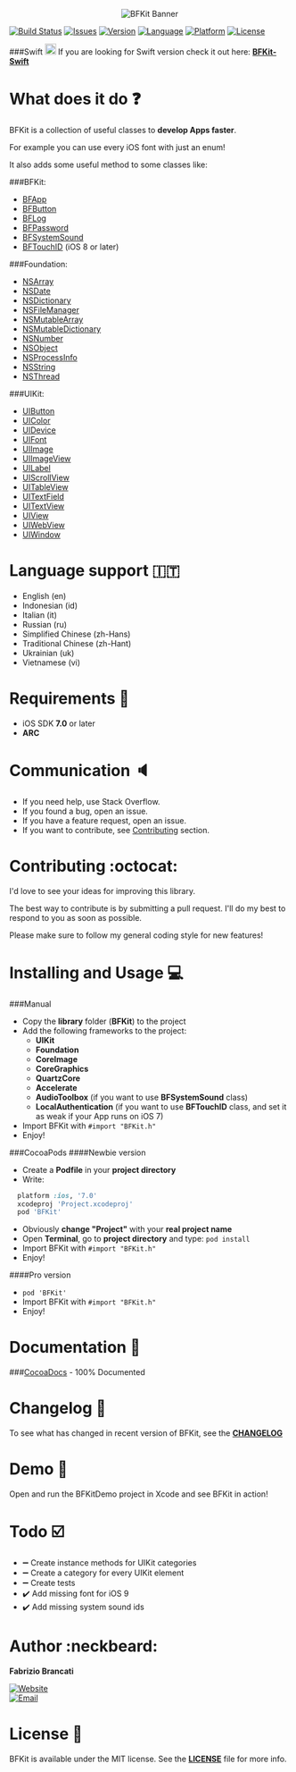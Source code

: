 <p align="center"><img src="http://github.fabriziobrancati.com/bfkit/resources/banner-objc.png" alt="BFKit Banner"></p>

[![Build Status](https://travis-ci.org/FabrizioBrancati/BFKit.svg?branch=master)](https://travis-ci.org/FabrizioBrancati/BFKit)
[![Issues](https://img.shields.io/github/issues/FabrizioBrancati/BFKit.svg?style=flat)](https://github.com/FabrizioBrancati/BFKit/issues)
[![Version](https://img.shields.io/cocoapods/v/BFKit.svg?style=flat)][CocoaDocs]
[![Language](https://img.shields.io/badge/language-Objective--C-blue.svg)](https://developer.apple.com/library/mac/documentation/Cocoa/Conceptual/ProgrammingWithObjectiveC/Introduction/Introduction.html)
[![Platform](https://img.shields.io/badge/platform-iOS-ffc713.svg)][CocoaDocs]
[![License](https://img.shields.io/badge/license-MIT-lightgrey.svg)](https://github.com/FabrizioBrancati/BFKit/blob/master/LICENSE)

###Swift  <img src="http://github.fabriziobrancati.com/bfkit/resources/swift-icon.png" height="20" width="20">
If you are looking for Swift version check it out here: **[BFKit-Swift](https://github.com/FabrizioBrancati/BFKit-Swift)**

What does it do :question:
===========================
BFKit is a collection of useful classes to **develop Apps faster**.

For example you can use every iOS font with just an enum!

It also adds some useful method to some classes like:

###BFKit:
- [BFApp](http://cocoadocs.org/docsets/BFKit/1.6.6/Classes/BFApp.html)
- [BFButton](http://cocoadocs.org/docsets/BFKit/1.6.6/Classes/BFButton.html)
- [BFLog](http://cocoadocs.org/docsets/BFKit/1.6.6/Classes/BFLog.html)
- [BFPassword](http://cocoadocs.org/docsets/BFKit/1.6.6/Classes/BFPassword.html)
- [BFSystemSound](http://cocoadocs.org/docsets/BFKit/1.6.6/Classes/BFSystemSound.html)
- [BFTouchID](http://cocoadocs.org/docsets/BFKit/1.6.6/Classes/BFTouchID.html) (iOS 8 or later)

###Foundation:
- [NSArray](http://cocoadocs.org/docsets/BFKit/1.6.6/Categories/NSArray+BFKit.html)
- [NSDate](http://cocoadocs.org/docsets/BFKit/1.6.6/Categories/NSDate+BFKit.html)
- [NSDictionary](http://cocoadocs.org/docsets/BFKit/1.6.6/Categories/NSDictionary+BFKit.html)
- [NSFileManager](http://cocoadocs.org/docsets/BFKit/1.6.6/Categories/NSFileManager+BFKit.html)
- [NSMutableArray](http://cocoadocs.org/docsets/BFKit/1.6.6/Categories/NSMutableArray+BFKit.html)
- [NSMutableDictionary](http://cocoadocs.org/docsets/BFKit/1.6.6/Categories/NSMutableDictionary+BFKit.html)
- [NSNumber](http://cocoadocs.org/docsets/BFKit/1.6.6/Categories/NSNumber+BFKit.html)
- [NSObject](http://cocoadocs.org/docsets/BFKit/1.6.6/Categories/NSObject+BFKit.html)
- [NSProcessInfo](http://cocoadocs.org/docsets/BFKit/1.6.6/Categories/NSProcessInfo+BFKit.html)
- [NSString](http://cocoadocs.org/docsets/BFKit/1.6.6/Categories/NSString+BFKit.html)
- [NSThread](http://cocoadocs.org/docsets/BFKit/1.6.6/Categories/NSThread+BFKit.html)

###UIKit:
- [UIButton](http://cocoadocs.org/docsets/BFKit/1.6.6/Categories/NSArray+BFKit.html)
- [UIColor](http://cocoadocs.org/docsets/BFKit/1.6.6/Categories/UIColor+BFKit.html)
- [UIDevice](http://cocoadocs.org/docsets/BFKit/1.6.6/Categories/UIDevice+BFKit.html)
- [UIFont](http://cocoadocs.org/docsets/BFKit/1.6.6/Categories/UIFont+BFKit.html)
- [UIImage](http://cocoadocs.org/docsets/BFKit/1.6.6/Categories/UIImage+BFKit.html)
- [UIImageView](http://cocoadocs.org/docsets/BFKit/1.6.6/Categories/UIImageView+BFKit.html)
- [UILabel](http://cocoadocs.org/docsets/BFKit/1.6.6/Categories/UILabel+BFKit.html)
- [UIScrollView](http://cocoadocs.org/docsets/BFKit/1.6.6/Categories/UIScrollView+BFKit.html)
- [UITableView](http://cocoadocs.org/docsets/BFKit/1.6.6/Categories/UITableView+BFKit.html)
- [UITextField](http://cocoadocs.org/docsets/BFKit/1.6.6/Categories/UITextField+BFKit.html)
- [UITextView](http://cocoadocs.org/docsets/BFKit/1.6.6/Categories/UITextView+BFKit.html)
- [UIView](http://cocoadocs.org/docsets/BFKit/1.6.6/Categories/UIView+BFKit.html)
- [UIWebView](http://cocoadocs.org/docsets/BFKit/1.6.6/Categories/UIWebView+BFKit.html)
- [UIWindow](http://cocoadocs.org/docsets/BFKit/1.6.6/Categories/UIWindow+BFKit.html)

Language support :it:
=====================
- English (en)
- Indonesian (id)
- Italian (it)
- Russian (ru)
- Simplified Chinese (zh-Hans)
- Traditional Chinese (zh-Hant)
- Ukrainian (uk)
- Vietnamese (vi)

Requirements :iphone:
=====================
- iOS SDK **7.0** or later
- **ARC**

Communication :speaker:
=======================
- If you need help, use Stack Overflow.
- If you found a bug, open an issue.
- If you have a feature request, open an issue.
- If you want to contribute, see [Contributing](https://github.com/FabrizioBrancati/BFKit#contributing-octocat) section.

Contributing :octocat:
======================
I'd love to see your ideas for improving this library.

The best way to contribute is by submitting a pull request.
I'll do my best to respond to you as soon as possible.

Please make sure to follow my general coding style for new features!

Installing and Usage :computer:
===============================
###Manual
- Copy the **library** folder (**BFKit**) to the project
- Add the following frameworks to the project:
  - **UIKit**
  - **Foundation**
  - **CoreImage**
  - **CoreGraphics**
  - **QuartzCore**
  - **Accelerate**
  - **AudioToolbox** (if you want to use **BFSystemSound** class)
  - **LocalAuthentication** (if you want to use **BFTouchID** class, and set it as weak if your App runs on iOS 7)
- Import BFKit with ```#import "BFKit.h"```
- Enjoy!

###CocoaPods
####Newbie version
- Create a **Podfile** in your **project directory**
- Write:
```ruby
  platform :ios, '7.0'
  xcodeproj 'Project.xcodeproj'
  pod 'BFKit'
```
- Obviously **change "Project"**  with your **real project name**
- Open **Terminal**, go to **project directory** and type: ```pod install```
- Import BFKit with ```#import "BFKit.h"```
- Enjoy!

####Pro version
- ```pod 'BFKit'```
- Import BFKit with ```#import "BFKit.h"```
- Enjoy!

Documentation :100:
===================
###[CocoaDocs] - 100% Documented

Changelog :bookmark_tabs:
=========================
To see what has changed in recent version of BFKit, see the **[CHANGELOG](https://github.com/FabrizioBrancati/BFKit/blob/master/CHANGELOG.md)**

Demo :wrench:
=============
Open and run the BFKitDemo project in Xcode and see BFKit in action!

Todo :ballot_box_with_check:
============================
- :heavy_minus_sign: Create instance methods for UIKit categories
- :heavy_minus_sign: Create a category for every UIKit element
- :heavy_minus_sign: Create tests
- :heavy_check_mark: Add missing font for iOS 9
- :heavy_check_mark: Add missing system sound ids

Author :neckbeard:
==================
**Fabrizio Brancati**

[![Website](https://img.shields.io/badge/website-fabriziobrancati.com-4fb0c8.svg)](http://www.fabriziobrancati.com)
<br>
[![Email](https://img.shields.io/badge/email-fabrizio.brancati%40gmail.com-green.svg)](mailto:fabrizio.brancati@gmail.com)

License :scroll:
================
BFKit is available under the MIT license. See the **[LICENSE](https://github.com/FabrizioBrancati/BFKit/blob/master/LICENSE)** file for more info.

[CocoaDocs]: http://cocoadocs.org/docsets/BFKit/1.6.6/
